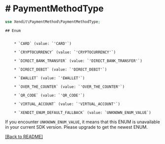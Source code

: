 # # PaymentMethodType


```php
use Xendit\PaymentMethod\PaymentMethodType;
```


    ## Enum

    
        * `CARD` (value: `'CARD'`)
    
        * `CRYPTOCURRENCY` (value: `'CRYPTOCURRENCY'`)
    
        * `DIRECT_BANK_TRANSFER` (value: `'DIRECT_BANK_TRANSFER'`)
    
        * `DIRECT_DEBIT` (value: `'DIRECT_DEBIT'`)
    
        * `EWALLET` (value: `'EWALLET'`)
    
        * `OVER_THE_COUNTER` (value: `'OVER_THE_COUNTER'`)
    
        * `QR_CODE` (value: `'QR_CODE'`)
    
        * `VIRTUAL_ACCOUNT` (value: `'VIRTUAL_ACCOUNT'`)
    
        * `XENDIT_ENUM_DEFAULT_FALLBACK` (value: `UNKNOWN_ENUM_VALUE`)

If you encounter `UNKNOWN_ENUM_VALUE`, it means that this ENUM is unavailable in your current SDK version. Please upgrade to get the newest ENUM.

[[Back to README]](../../README.md)
